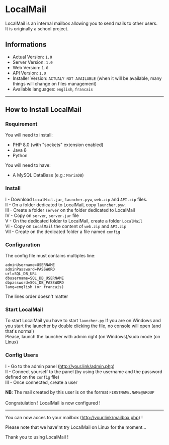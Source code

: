 # LocalMail

LocalMail is an internal mailbox allowing you to send mails to other users.<br>
It is originally a school project.

## Informations

- Actual Version: ``1.0``<br>
- Server Version: ``1.0``<br>
- Web Version: ``1.0``<br>
- API Version: ``1.0``<br>
- Installer Version: ``ACTUALY NOT AVAILABLE`` (when it will be available, many things will change on files management)
- Available languages: ``english``, ``francais``

---

## How to Install LocalMail

### Requirement

You will need to install:
- PHP 8.0 (with "sockets" extension enabled)
- Java 8
- Python 

You will need to have:
- A MySQL DataBase (e.g.: ``MariaDB``)

### Install

I - Download ``LocalMail.jar``, ``launcher.pyw``, ``web.zip`` and ``API.zip`` files.<br>
II - On a folder dedicated to LocalMail, copy ``launcher.pyw``.<br>
III - Create a folder ``server`` on the folder dedicated to LocalMail<br>
IV - Copy on ``server``, ``server.jar`` file<br>
V - On the dedicated folder to LocalMail, create a folder ``LocalMail``<br>
VI - Copy on ``LocalMail`` the content of ``web.zip`` and ``API.zip``<br>
VII - Create on the dedicated folder a file named ``config``<br>

### Configuration

The config file must contains multiples line:
```
adminUsername=USERNAME
adminPassword=PASSWORD
url=SQL_DB_URL
dbusername=SQL_DB_USERNAME
dbpassword=SQL_DB_PASSWORD
lang=english (or francais)
```
The lines order doesn't matter

### Start LocalMail

To start LocalMail you have to start ``launcher.py``
If you are on Windows and you start the launcher by double clicking the file, no console will open (and that's normal)<br>
Please, launch the launcher with admin right (on Windows)/sudo mode (on Linux)

### Config Users

I - Go to the admin panel (http://your.link/admin.php)<br>
II - Connect yourself to the panel (by using the username and the password defined on the ``config`` file)<br>
III - Once connected, create a user<br>

**NB**: The mail created by this user is on the format `FIRSTNAME.NAME@GROUP`
<br>
<br>
Congratulation ! LocalMail is now configured !

---

You can now acces to your mailbox (http://your.link/mailbox.php) !


Please note that we have'nt try LocalMail on Linux for the moment...

Thank you to using LocalMail !
